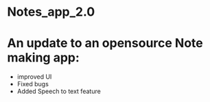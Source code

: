# Notes_app_2.0
# An update to an opensource Note making app:
<ul>
  <li>improved UI</li>
  <li>Fixed bugs</li>
  <li>Added Speech to text feature</li>
